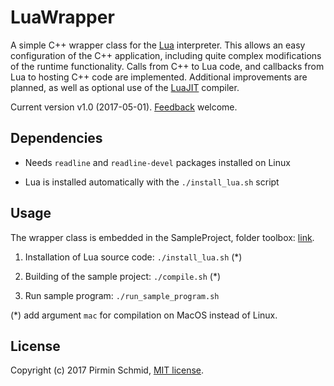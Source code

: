 LuaWrapper
==========

A simple C++ wrapper class for the [Lua][lua] interpreter. This allows an easy configuration of the C++ application, including quite complex modifications of the runtime functionality. Calls from C++ to Lua code, and callbacks from Lua to hosting C++ code are implemented. Additional improvements are planned, as well as optional use of the [LuaJIT][luajit] compiler.

Current version v1.0 (2017-05-01).  [Feedback][feedback] welcome.


Dependencies
------------

- Needs ```readline``` and ```readline-devel``` packages installed on Linux

- Lua is installed automatically with the ```./install_lua.sh``` script


Usage
-----

The wrapper class is embedded in the SampleProject, folder toolbox: [link][link].

1) Installation of Lua source code: ```./install_lua.sh``` (*)

2) Building of the sample project: ```./compile.sh``` (*)

3) Run sample program: ```./run_sample_program.sh```

(*) add argument ```mac``` for compilation on MacOS instead of Linux.


License
-------

Copyright (c) 2017 Pirmin Schmid, [MIT license][license].

[lua]:https://www.lua.org
[luajit]:http://luajit.org
[link]:https://github.com/pirminschmid/CppToolbox/tree/main/LuaWrapper/src/SampleProject/toolbox
[license]:LICENSE
[feedback]:mailto:mailbox@pirmin-schmid.ch?subject=LuaWrapper
